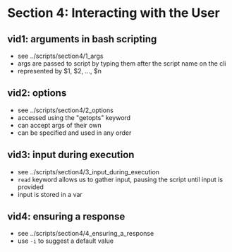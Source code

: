 # Section 4: Interacting with the User

## vid1: arguments in bash scripting
* see ../scripts/section4/1_args
* args are passed to script by typing them after the script name on the cli
* represented by $1, $2, ..., $n

## vid2: options
* see ../scripts/section4/2_options
* accessed using the "getopts" keyword
* can accept args of their own
* can be specified and used in any order

## vid3: input during execution
* see ../scripts/section4/3_input_during_execution
* `read` keyword allows us to gather input, pausing the script until input is provided
* input is stored in a var

## vid4: ensuring a response
* see ../scripts/section4/4_ensuring_a_response
* use `-i` to suggest a default value
